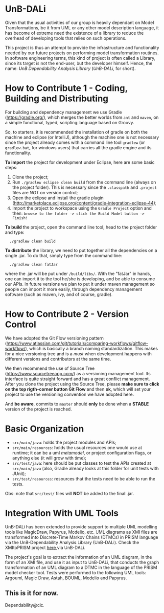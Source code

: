 UnB-DALi
=======
Given that the usual activities of our group is heavily dependant on Model Transformations, be it from UML or any other model description language, it has become of extreme need the existence of a library to reduce the overhead of developing tools that relies on such operations.

This project is thus an attempt to provide the infrastructure and functionality needed by our future projects on performing model transformation routines. In software engineering terms, this kind of project is often called a Library, since its target is not the end-user, but the developer himself. Hence, the name: *UnB Dependability Analysis Library* (*UnB-DALi*, for short).

How to Contribute 1 - Coding, Building and Distributing
=======
For building and dependency management we use Gradle (https://gradle.org/), which merges the better worlds from `ant` and `maven`, on a simple functional, typed, scripting language based on Groovy. 

So, to starters, it is recommended the installation of gradle on both the machine and eclipse (or IntelliJ), although the machine one is not necessary since the project already comes with a command line tool `gradlew` (or `gradlew.bat`, for windows users) that carries all the gradle engine and its functionality.

**To import** the project for development under Eclipse, here are some basic steps:
  1. Clone the project;
  2. Run `./gradlew eclipse clean build` from the command line (always on the project folder). This is necessary since the `.classpath` and `.project` files are *NOT* on version control;
  3. Open the eclipse and install the gradle plugin (http://marketplace.eclipse.org/content/gradle-integration-eclipse-44);
  4. Import the project to workspace using the `Gradle Project` option and then: `browse to the folder -> click the Build Model button -> Finish!`
  
**To build** the project, open the command line tool, head to the project folder and type:
```
  ./gradlew clean build
```

**To distribute** the library, we need to put together all the dependencies on a single .jar. To do that, simply type from the command line:
```
  ./gradlew clean fatJar
```
where the .jar will be put under `/build/libs/`. With the "fatJar" in hands, one can import it to the tool he/she is developing, and be able to consume our APIs. In future versions we plan to put it under maven management so people can import it more easily, through dependency management software (such as maven, ivy, and of course, gradle).

How to Contribute 2 - Version Control
=======
We have adopted the Git Flow versioning pattern (https://www.atlassian.com/git/tutorials/comparing-workflows/gitflow-workflow/), which is basically a branch naming standardization. This makes for a nice versioning tree and is a *must* when development happens with different versions and contributors at the same time. 

We then recommend the use of Source Tree (https://www.sourcetreeapp.com/) as a versioning management tool. Its interface is quite straight forward and has a great conflict management. After you clone the project using the Source Tree, please **make sure to click on the top rigth-corner button Git Flow** and then **ok**, which will set your project to use the versioning convention we have adopted here.

And **be aware**, commits to `master` should **only** be done when a **STABLE** version of the project is reached. 

Basic Organization
=======

  - `src/main/java`: holds the project modules and APIs;
  - `src/main/resources`: holds the usual resources one would use at runtime; it can be a uml *metamodel*, or project configuration flags, or anything else (it will grow with time);
  - `src/test/java`: here should be put classes to test the APIs created at `src/main/java` (also, Gradle already looks at this folder for unit tests with JUnit);
  - `src/test/resources`: resources that the tests need to be able to run the tests.

Obs: note that `src/test/` files will **NOT** be added to the final .jar.

Integration With UML Tools
============================

UnB-DALi has been extended to provide support to multiple UML modelling tools like MagicDraw, Papyrus, Modelio, etc. UML diagrams as XMI files are transformed into Discrete-Time Markov Chains (DTMCs) in PRISM language via the UnB-Dependability Analysis Library (UnB-DALi). Check the XMItoPRISM project <a href=https://github.com/lesunb/XMIToPRISM>here </a> via UnB-DALi.

The project's goal is to extract the information of an UML diagram, in the form of an XMI file, and use it as input to UnB-DALi, that conducts the graph transformation of an UML diagram to a DTMC in the language of the PRISM model checker tool. Tests were performed to the following UML tools: Argouml, Magic Draw, Astah, BOUML, Modelio and Papyrus.

This is it for now.
--
Dependability@cic.
